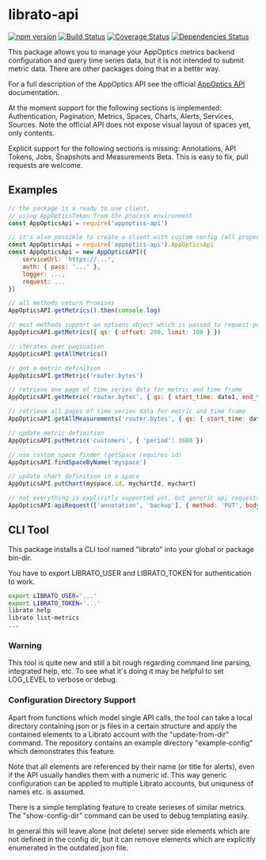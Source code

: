 # librato-api

[![npm version](http://img.shields.io/npm/v/librato-api.svg)](https://npmjs.org/package/librato-api)
[![Build Status](https://travis-ci.org/emartech/librato-api.svg?branch=master)](https://travis-ci.org/emartech/librato-api)
[![Coverage Status](https://coveralls.io/repos/github/emartech/librato-api/badge.svg?branch=master)](https://coveralls.io/github/emartech/librato-api?branch=master)
[![Dependencies Status](https://david-dm.org/emartech/librato-api.svg)](https://david-dm.org/emartech/librato-api)

This package allows you to manage your AppOptics *metrics* backend configuration and query time series data, but it is not intended to submit metric data. There are other packages doing that
in a better way.

For a full description of the AppOptics API see the official
[AppOptics API](https://docs.appoptics.com/api/) documentation.

At the moment support for the following sections is implemented:
Authentication, Pagination, Metrics, Spaces, Charts, Alerts, Services, Sources.
Note the official API does not expose visual layout of spaces yet, only contents.

Explicit support for the following sections is missing:
Annotations, API Tokens, Jobs, Snapshots and Measurements Beta.
This is easy to fix, pull requests are welcome.

## Examples
```javascript
// the package is a ready to use client,
// using AppOpticsToken from the process environment
const AppOpticsApi = require('appoptics-api')

// it's also possible to create a client with custom config (all properties are optional)
const AppOpticsApi = require('appoptics-api').AppOpticsApi
const AppOpticsApi = new AppOpticsAPI({
    serviceUrl: 'https://...',
    auth: { pass: '...' },
    logger: ...,
    request: ...
})

// all methods return Promises
AppOpticsAPI.getMetrics().then(console.log)

// most methods support an options object which is passed to request-promise
AppOpticsAPI.getMetrics({ qs: { offset: 200, limit: 100 } })

// iterates over pagination
AppOpticsAPI.getAllMetrics()

// get a metric definition
AppOpticsAPI.getMetric('router.bytes')

// retrieve one page of time series data for metric and time frame
AppOpticsAPI.getMetric('router.bytes', { qs: { start_time: date1, end_time: date2 }})

// retrieve all pages of time series data for metric and time frame
AppOpticsAPI.getAllMeasurements('router.bytes', { qs: { start_time: date1, end_time: date2 }})

// update metric definition
AppOpticsAPI.putMetric('customers', { 'period': 3600 })

// use custom space finder (getSpace requires id)
AppOpticsAPI.findSpaceByName('myspace')

// update chart definition in a space
AppOpticsAPI.putChart(myspace.id, mychartId, mychart)

// not everything is explicitly supported yet, but generic api requests are easy to do
AppOpticsAPI.apiRequest(['annotation', 'backup'], { method: 'PUT', body: { ... } })
```

## CLI Tool

This package installs a CLI tool named "librato" into your global or package bin-dir.

You have to export LIBRATO_USER and LIBRATO_TOKEN for authentication to work.
```bash
export LIBRATO_USER='...'
export LIBRATO_TOKEN='...'
librato help
librato list-metrics
...
```

### Warning

This tool is quite new and still a bit rough regarding command line parsing,
integrated help, etc. To see what it's doing it may be helpful to set LOG_LEVEL to verbose or debug.

### Configuration Directory Support

Apart from functions which model single API calls, the tool can take a local directory
containing json or js files in a certain structure and apply the contained elements to
a Librato account with the "update-from-dir" command. The repository contains an example directory
"example-config" which demonstrates this feature.

Note that all elements are referenced by
their name (or title for alerts), even if the API usually handles them with a numeric id.
This way generic configuration can be applied to multiple Librato accounts, but uniquness
of names etc. is assumed.

There is a simple templating feature to create serieses of similar metrics. The "show-config-dir"
command can be used to debug templating easily.

In general this will leave alone (not delete) server side elements which are not defined
in the config dir, but it can remove elements which are explicitly enumerated in the
outdated.json file.
